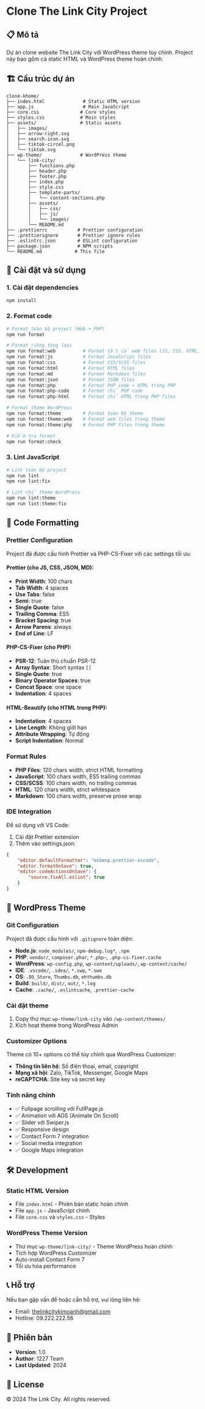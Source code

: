 # Clone The Link City Project

## 📋 Mô tả

Dự án clone website The Link City với WordPress theme tùy chỉnh. Project này bao gồm cả static HTML và WordPress theme hoàn chỉnh.

## 🏗️ Cấu trúc dự án

```
clone-khome/
├── index.html              # Static HTML version
├── app.js                  # Main JavaScript
├── core.css               # Core styles
├── styles.css             # Main styles
├── assets/                # Static assets
│   ├── images/
│   ├── arrow-right.svg
│   ├── search-icon.svg
│   ├── tiktok-circel.png
│   └── tiktok.svg
├── wp-theme/              # WordPress theme
│   └── link-city/
│       ├── functions.php
│       ├── header.php
│       ├── footer.php
│       ├── index.php
│       ├── style.css
│       ├── template-parts/
│       │   └── content-sections.php
│       ├── assets/
│       │   ├── css/
│       │   ├── js/
│       │   └── images/
│       └── README.md
├── .prettierrc           # Prettier configuration
├── .prettierignore       # Prettier ignore rules
├── .eslintrc.json        # ESLint configuration
├── package.json          # NPM scripts
└── README.md            # This file
```

## 🚀 Cài đặt và sử dụng

### 1. Cài đặt dependencies

```bash
npm install
```

### 2. Format code

```bash
# Format toàn bộ project (Web + PHP)
npm run format

# Format riêng từng loại
npm run format:web          # Format tất cả web files (JS, CSS, HTML, MD)
npm run format:js           # Format JavaScript files
npm run format:css          # Format CSS/SCSS files
npm run format:html         # Format HTML files
npm run format:md           # Format Markdown files
npm run format:json         # Format JSON files
npm run format:php          # Format PHP code + HTML trong PHP
npm run format:php-code     # Format chỉ PHP code
npm run format:php-html     # Format chỉ HTML trong PHP files

# Format theme WordPress
npm run format:theme        # Format toàn bộ theme
npm run format:theme:web    # Format web files trong theme
npm run format:theme:php    # Format PHP files trong theme

# Kiểm tra format
npm run format:check
```

### 3. Lint JavaScript

```bash
# Lint toàn bộ project
npm run lint
npm run lint:fix

# Lint chỉ theme WordPress
npm run lint:theme
npm run lint:theme:fix
```

## 🎨 Code Formatting

### Prettier Configuration

Project đã được cấu hình Prettier và PHP-CS-Fixer với các settings tối ưu:

#### Prettier (cho JS, CSS, JSON, MD):

- **Print Width**: 100 chars
- **Tab Width**: 4 spaces
- **Use Tabs**: false
- **Semi**: true
- **Single Quote**: false
- **Trailing Comma**: ES5
- **Bracket Spacing**: true
- **Arrow Parens**: always
- **End of Line**: LF

#### PHP-CS-Fixer (cho PHP):

- **PSR-12**: Tuân thủ chuẩn PSR-12
- **Array Syntax**: Short syntax `[]`
- **Single Quote**: true
- **Binary Operator Spaces**: true
- **Concat Space**: one space
- **Indentation**: 4 spaces

#### HTML-Beautify (cho HTML trong PHP):

- **Indentation**: 4 spaces
- **Line Length**: Không giới hạn
- **Attribute Wrapping**: Tự động
- **Script Indentation**: Normal

### Format Rules

- **PHP Files**: 120 chars width, strict HTML formatting
- **JavaScript**: 100 chars width, ES5 trailing commas
- **CSS/SCSS**: 100 chars width, no trailing commas
- **HTML**: 120 chars width, strict whitespace
- **Markdown**: 100 chars width, preserve prose wrap

### IDE Integration

Để sử dụng với VS Code:

1. Cài đặt Prettier extension
2. Thêm vào settings.json:

```json
{
    "editor.defaultFormatter": "esbenp.prettier-vscode",
    "editor.formatOnSave": true,
    "editor.codeActionsOnSave": {
        "source.fixAll.eslint": true
    }
}
```

## 📁 WordPress Theme

### Git Configuration

Project đã được cấu hình với `.gitignore` toàn diện:

- **Node.js**: `node_modules/`, `npm-debug.log*`, `.npm`
- **PHP**: `vendor/`, `composer.phar`, `*.php~`, `.php-cs-fixer.cache`
- **WordPress**: `wp-config.php`, `wp-content/uploads/`, `wp-content/cache/`
- **IDE**: `.vscode/`, `.idea/`, `*.swp`, `*.swo`
- **OS**: `.DS_Store`, `Thumbs.db`, `ehthumbs.db`
- **Build**: `build/`, `dist/`, `out/`, `*.log`
- **Cache**: `.cache/`, `.eslintcache`, `.prettier-cache`

### Cài đặt theme

1. Copy thư mục `wp-theme/link-city` vào `/wp-content/themes/`
2. Kích hoạt theme trong WordPress Admin

### Customizer Options

Theme có 10+ options có thể tùy chỉnh qua WordPress Customizer:

- **Thông tin liên hệ**: Số điện thoại, email, copyright
- **Mạng xã hội**: Zalo, TikTok, Messenger, Google Maps
- **reCAPTCHA**: Site key và secret key

### Tính năng chính

- ✅ Fullpage scrolling với FullPage.js
- ✅ Animation với AOS (Animate On Scroll)
- ✅ Slider với Swiper.js
- ✅ Responsive design
- ✅ Contact Form 7 integration
- ✅ Social media integration
- ✅ Google Maps integration

## 🛠️ Development

### Static HTML Version

- File `index.html` - Phiên bản static hoàn chỉnh
- File `app.js` - JavaScript chính
- File `core.css` và `styles.css` - Styles

### WordPress Theme Version

- Thư mục `wp-theme/link-city/` - Theme WordPress hoàn chỉnh
- Tích hợp WordPress Customizer
- Auto-install Contact Form 7
- Tối ưu hóa performance

## 📞 Hỗ trợ

Nếu bạn gặp vấn đề hoặc cần hỗ trợ, vui lòng liên hệ:

- Email: thelinkcitykimoanh@gmail.com
- Hotline: 09.222.222.56

## 📄 Phiên bản

- **Version**: 1.0
- **Author**: 1227 Team
- **Last Updated**: 2024

## 📜 License

© 2024 The Link City. All rights reserved.
